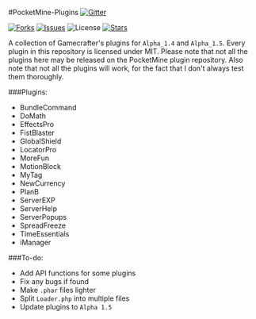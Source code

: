 #PocketMine-Plugins
[![Gitter](https://badges.gitter.im/Join%20Chat.svg)](https://gitter.im/Gamecrafter/PocketMine-Plugins?utm_source=badge&utm_medium=badge&utm_campaign=pr-badge&utm_content=badge)

[![Forks](https://img.shields.io/github/forks/Gamecrafter/PocketMine-Plugins.svg)](https://github.com/Gamecrafter/PocketMine-Plugins/networks)
[![Issues](http://img.shields.io/github/issues-raw/Gamecrafter/PocketMine-Plugins.svg)](https://github.com/Gamecrafter/PocketMine-Plugins/issues)
![License](https://img.shields.io/badge/license-MIT-orange.svg)
[![Stars](https://img.shields.io/github/stars/Gamecrafter/PocketMine-Plugins.svg)](https://github.com/Gamecrafter/PocketMine-Plugins/stargazers)

A collection of Gamecrafter's plugins for `Alpha_1.4` and `Alpha_1.5`. Every plugin in this repository is licensed under
MIT. Please note that not all the plugins here may be released on the PocketMine plugin repository. Also note that not all
the plugins will work, for the fact that I don't always test them thoroughly.

###Plugins:
* BundleCommand
* DoMath
* EffectsPro
* FistBlaster
* GlobalShield
* LocatorPro
* MoreFun
* MotionBlock
* MyTag
* NewCurrency
* PlanB
* ServerEXP
* ServerHelp
* ServerPopups
* SpreadFreeze
* TimeEssentials
* iManager

###To-do:
* Add API functions for some plugins
* Fix any bugs if found
* Make `.phar` files lighter
* Split `Loader.php` into multiple files
* Update plugins to `Alpha 1.5`
